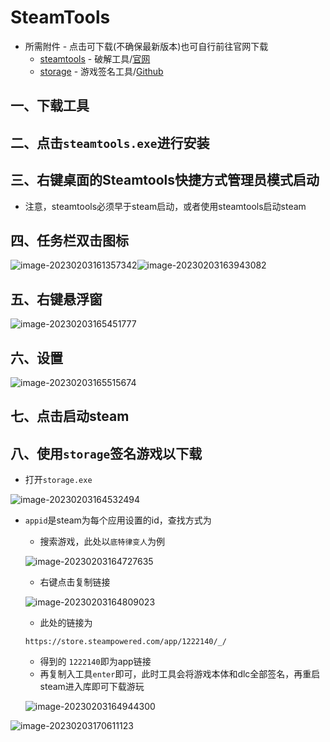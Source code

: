 # SteamTools

- 所需附件 - 点击可下载(不确保最新版本)也可自行前往官网下载
  - [steamtools](http://cos.wolves.top/install/SteamtoolsSetup.exe) - 破解工具/[官网](https://www.steamtools.net/zn.html)
  - [storage](http://cos.wolves.top/install/storage.exe) - 游戏签名工具/[Github](https://github.com/wxy1343/ManifestAutoUpdate)

## 一、下载工具

## 二、点击```steamtools.exe```进行安装

## 三、右键桌面的Steamtools快捷方式管理员模式启动

- 注意，steamtools必须早于steam启动，或者使用steamtools启动steam

## 四、任务栏双击图标

![image-20230203161357342](http://i.wolves.top/picgo/202302031613373.png)![image-20230203163943082](http://i.wolves.top/picgo/202302031639123.png)

## 五、右键悬浮窗

![image-20230203165451777](http://i.wolves.top/picgo/202302031654824.png)

## 六、设置

![image-20230203165515674](http://i.wolves.top/picgo/202302031655708.png)

## 七、点击启动steam

## 八、使用```storage```签名游戏以下载

- 打开```storage.exe```

![image-20230203164532494](http://i.wolves.top/picgo/202302031645548.png)

- ```appid```是steam为每个应用设置的id，查找方式为

  - 搜索游戏，此处以```底特律变人```为例

  ![image-20230203164727635](http://i.wolves.top/picgo/202302031647702.png)

  - 右键点击复制链接

  ![image-20230203164809023](http://i.wolves.top/picgo/202302031648095.png)

  - 此处的链接为

  ```https://store.steampowered.com/app/1222140/_/```

  - 得到的 ```1222140```即为app链接
  - 再复制入工具```enter```即可，此时工具会将游戏本体和dlc全部签名，再重启steam进入库即可下载游玩

  ![image-20230203164944300](http://i.wolves.top/picgo/202302031649352.png)

![image-20230203170611123](http://i.wolves.top/picgo/202302031706304.png)
